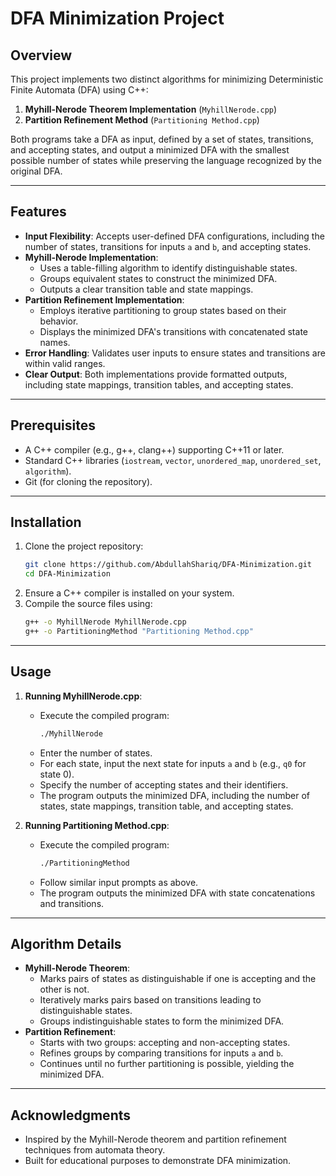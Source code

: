 # DFA Minimization Project

## Overview
This project implements two distinct algorithms for minimizing Deterministic Finite Automata (DFA) using C++:
1. **Myhill-Nerode Theorem Implementation** (`MyhillNerode.cpp`)
2. **Partition Refinement Method** (`Partitioning Method.cpp`)

Both programs take a DFA as input, defined by a set of states, transitions, and accepting states, and output a minimized DFA with the smallest possible number of states while preserving the language recognized by the original DFA.

---

## Features
- **Input Flexibility**: Accepts user-defined DFA configurations, including the number of states, transitions for inputs `a` and `b`, and accepting states.
- **Myhill-Nerode Implementation**:
  - Uses a table-filling algorithm to identify distinguishable states.
  - Groups equivalent states to construct the minimized DFA.
  - Outputs a clear transition table and state mappings.
- **Partition Refinement Implementation**:
  - Employs iterative partitioning to group states based on their behavior.
  - Displays the minimized DFA's transitions with concatenated state names.
- **Error Handling**: Validates user inputs to ensure states and transitions are within valid ranges.
- **Clear Output**: Both implementations provide formatted outputs, including state mappings, transition tables, and accepting states.

---

## Prerequisites
- A C++ compiler (e.g., g++, clang++) supporting C++11 or later.
- Standard C++ libraries (`iostream`, `vector`, `unordered_map`, `unordered_set`, `algorithm`).
- Git (for cloning the repository).

---

## Installation
1. Clone the project repository:
   ```bash
   git clone https://github.com/AbdullahShariq/DFA-Minimization.git
   cd DFA-Minimization
   ```
2. Ensure a C++ compiler is installed on your system.
3. Compile the source files using:
   ```bash
   g++ -o MyhillNerode MyhillNerode.cpp
   g++ -o PartitioningMethod "Partitioning Method.cpp"
   ```

---

## Usage
1. **Running MyhillNerode.cpp**:
   - Execute the compiled program:
     ```bash
     ./MyhillNerode
     ```
   - Enter the number of states.
   - For each state, input the next state for inputs `a` and `b` (e.g., `q0` for state 0).
   - Specify the number of accepting states and their identifiers.
   - The program outputs the minimized DFA, including the number of states, state mappings, transition table, and accepting states.

2. **Running Partitioning Method.cpp**:
   - Execute the compiled program:
     ```bash
     ./PartitioningMethod
     ```
   - Follow similar input prompts as above.
   - The program outputs the minimized DFA with state concatenations and transitions.

  ---

## Algorithm Details
- **Myhill-Nerode Theorem**:
  - Marks pairs of states as distinguishable if one is accepting and the other is not.
  - Iteratively marks pairs based on transitions leading to distinguishable states.
  - Groups indistinguishable states to form the minimized DFA.
- **Partition Refinement**:
  - Starts with two groups: accepting and non-accepting states.
  - Refines groups by comparing transitions for inputs `a` and `b`.
  - Continues until no further partitioning is possible, yielding the minimized DFA.

---

## Acknowledgments
- Inspired by the Myhill-Nerode theorem and partition refinement techniques from automata theory.
- Built for educational purposes to demonstrate DFA minimization.


